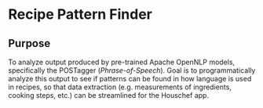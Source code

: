 
# Recipe Pattern Finder

## Purpose

To analyze output produced by pre-trained Apache OpenNLP models, specifically the POSTagger (*Phrase-of-Speech*). 
Goal is to programmatically analyze this output to see if patterns can be found in how language is used in 
recipes, so that data extraction (e.g. measurements of ingredients, cooking steps, etc.) can be streamlined for 
the Houschef app.